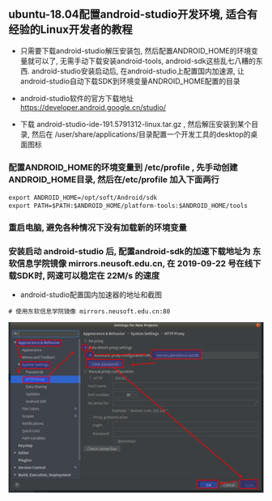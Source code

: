 ## ubuntu-18.04配置android-studio开发环境, 适合有经验的Linux开发者的教程
* 只需要下载android-studio解压安装包,  然后配置ANDROID_HOME的环境变量就可以了, 无需手动下载安装android-tools, android-sdk这些乱七八糟的东西.  android-studio安装启动后,  在android-studio上配置国内加速源, 让android-studio自动下载SDK到环境变量ANDROID_HOME配置的目录

* android-studio软件的官方下载地址 https://developer.android.google.cn/studio/  
* 下载 android-studio-ide-191.5791312-linux.tar.gz , 然后解压安装到某个目录, 然后在 /user/share/applications/目录配置一个开发工具的desktop的桌面图标
### 配置ANDROID_HOME的环境变量到 /etc/profile , 先手动创建ANDROID_HOME目录, 然后在/etc/profile 加入下面两行
```
export ANDROID_HOME=/opt/soft/Android/sdk
export PATH=$PATH:$ANDROID_HOME/platform-tools:$ANDROID_HOME/tools
```
### 重启电脑, 避免各种情况下没有加载新的环境变量
### 安装启动 android-studio 后, 配置android-sdk的加速下载地址为 东软信息学院镜像 mirrors.neusoft.edu.cn, 在 2019-09-22 号在线下载SDK时, 网速可以稳定在 22M/s 的速度
* android-studio配置国内加速器的地址和截图
```
# 使用东软信息学院镜像 mirrors.neusoft.edu.cn:80
```
![avatar](imgs/android-studio配置国内源加速器.png)  